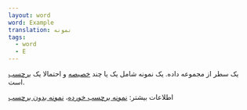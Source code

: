 ```yaml
---
layout: word
word: Example
translation: نمونه
tags:
  - word
  - E
---
```

یک سطر از مجموعه داده. یک نمونه شامل یک یا چند [خصیصه](/F/feature) و احتمالا یک [برچسب](/L/label) است.

اطلاعات بیشتر: [نمونه برچسب‌ خورده](/L/labeled_example)، [نمونه بدون برچسب](/U/unlabeled_example)
